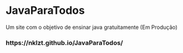 # JavaParaTodos
Um site com o objetivo de ensinar java gratuitamente
(Em Produção)
<h3>https://nklzt.github.io/JavaParaTodos/</h3>

